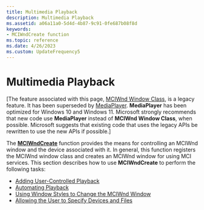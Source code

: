 ```yaml
---
title: Multimedia Playback
description: Multimedia Playback
ms.assetid: a06a11a0-5d4d-4b87-9c91-0fe687b08f8d
keywords:
- MCIWndCreate function
ms.topic: reference
ms.date: 4/26/2023
ms.custom: UpdateFrequency5
---
```


# Multimedia Playback

\[The feature associated with this page, [MCIWnd Window Class](/windows/win32/multimedia/mciwnd-window-class), is a legacy feature. It has been superseded by [MediaPlayer](/uwp/api/Windows.Media.Playback.MediaPlayer). **MediaPlayer** has been optimized for Windows 10 and Windows 11. Microsoft strongly recommends that new code use **MediaPlayer** instead of **MCIWnd Window Class**, when possible. Microsoft suggests that existing code that uses the legacy APIs be rewritten to use the new APIs if possible.\]

The [**MCIWndCreate**](/windows/desktop/api/Vfw/nf-vfw-mciwndcreatea) function provides the means for controlling an MCIWnd window and the device associated with it. In general, this function registers the MCIWnd window class and creates an MCIWnd window for using MCI services. This section describes how to use **MCIWndCreate** to perform the following tasks:

-   [Adding User-Controlled Playback](adding-user-controlled-playback.md)
-   [Automating Playback](automating-playback.md)
-   [Using Window Styles to Change the MCIWnd Window](using-window-styles-to-change-the-mciwnd-window.md)
-   [Allowing the User to Specify Devices and Files](allowing-the-user-to-specify-devices-and-files.md)

 

 




